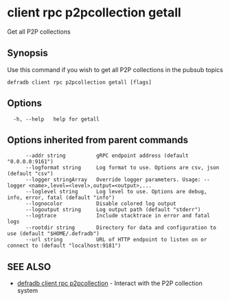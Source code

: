 # client rpc p2pcollection getall

Get all P2P collections

## Synopsis

Use this command if you wish to get all P2P collections in the pubsub topics

```
defradb client rpc p2pcollection getall [flags]
```

## Options

```
  -h, --help   help for getall
```

## Options inherited from parent commands

```
      --addr string          gRPC endpoint address (default "0.0.0.0:9161")
      --logformat string     Log format to use. Options are csv, json (default "csv")
      --logger stringArray   Override logger parameters. Usage: --logger <name>,level=<level>,output=<output>,...
      --loglevel string      Log level to use. Options are debug, info, error, fatal (default "info")
      --lognocolor           Disable colored log output
      --logoutput string     Log output path (default "stderr")
      --logtrace             Include stacktrace in error and fatal logs
      --rootdir string       Directory for data and configuration to use (default "$HOME/.defradb")
      --url string           URL of HTTP endpoint to listen on or connect to (default "localhost:9181")
```

## SEE ALSO

* [defradb client rpc p2pcollection](defradb_client_rpc_p2pcollection.md)	 - Interact with the P2P collection system

